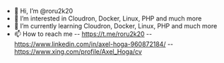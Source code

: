 - 👋 Hi, I’m @roru2k20
- 👀 I’m interested in Cloudron, Docker, Linux, PHP and much more
- 🌱 I’m currently learning Cloudron, Docker, Linux, PHP and much more
- 📫 How to reach me 
-- https://t.me/roru2k20
-- https://www.linkedin.com/in/axel-hoga-960872184/
-- https://www.xing.com/profile/Axel_Hoga/cv
